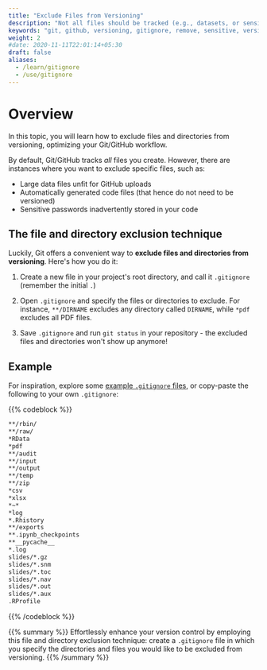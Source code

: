 ```yaml
---
title: "Exclude Files from Versioning"
description: "Not all files should be tracked (e.g., datasets, or sensitive information). Learn how to exclude them from versioning!"
keywords: "git, github, versioning, gitignore, remove, sensitive, version, control, data, file, files, directory"
weight: 2
#date: 2020-11-11T22:01:14+05:30
draft: false
aliases:
  - /learn/gitignore
  - /use/gitignore
---
```


# Overview

In this topic, you will learn how to exclude files and directories from versioning, optimizing your Git/GitHub workflow.

By default, Git/GitHub tracks *all* files you create. However, there are instances where you want to exclude specific files, such as:
- Large data files unfit for GitHub uploads
- Automatically generated code files (that hence do not need to be versioned)
- Sensitive passwords inadvertently stored in your code

## The file and directory exclusion technique

Luckily, Git offers a convenient way to __exclude files and directories from versioning__. Here's how you do it:

1. Create a new file in your project's root directory, and call it `.gitignore` (remember the initial `.`)

2. Open `.gitignore` and specify the files or directories to exclude. For instance, `**/DIRNAME` excludes any directory called `DIRNAME`, while `*pdf` excludes all PDF files.

3. Save `.gitignore` and run `git status` in your repository - the excluded files and directories won't show up anymore!

## Example

For inspiration, explore some [example `.gitignore` files](https://github.com/rgreminger/example-make-workflow/blob/master/.gitignore), or copy-paste the following to your own `.gitignore`:

{{% codeblock %}}
```txt
**/rbin/
**/raw/
*RData
*pdf
**/audit
**/input
**/output
**/temp
**/zip
*csv
*xlsx
*~*
*log
*.Rhistory
**/exports
**.ipynb_checkpoints
**__pycache__
*.log
slides/*.gz
slides/*.snm
slides/*.toc
slides/*.nav
slides/*.out
slides/*.aux
.RProfile
```
{{% /codeblock %}}

{{% summary %}}
Effortlessly enhance your version control by employing this file and directory exclusion technique: create a `.gitignore` file in which you specify the directories and files you would like to be excluded from versioning.
{{% /summary %}} 

